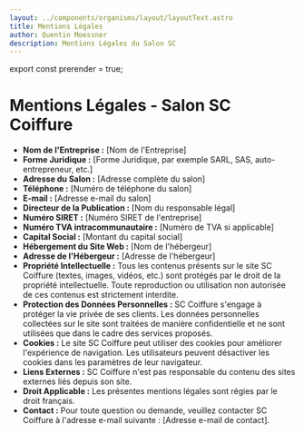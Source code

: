 ```yaml
---
layout: ../components/organisms/layout/layoutText.astro
title: Mentions Légales
author: Quentin Moessner
description: Mentions Légales du Salon SC 
---
```

export const prerender = true;


# Mentions Légales - Salon SC Coiffure

- **Nom de l'Entreprise :** [Nom de l'Entreprise]
- **Forme Juridique :** [Forme Juridique, par exemple SARL, SAS, auto-entrepreneur, etc.]
- **Adresse du Salon :** [Adresse complète du salon]
- **Téléphone :** [Numéro de téléphone du salon]
- **E-mail :** [Adresse e-mail du salon]
- **Directeur de la Publication :** [Nom du responsable légal]
- **Numéro SIRET :** [Numéro SIRET de l'entreprise]
- **Numéro TVA intracommunautaire :** [Numéro de TVA si applicable]
- **Capital Social :** [Montant du capital social]
- **Hébergement du Site Web :** [Nom de l'hébergeur]
- **Adresse de l'Hébergeur :** [Adresse de l'hébergeur]
- **Propriété Intellectuelle :** Tous les contenus présents sur le site SC Coiffure (textes, images, vidéos, etc.) sont protégés par le droit de la propriété intellectuelle. Toute reproduction ou utilisation non autorisée de ces contenus est strictement interdite.
- **Protection des Données Personnelles :** SC Coiffure s'engage à protéger la vie privée de ses clients. Les données personnelles collectées sur le site sont traitées de manière confidentielle et ne sont utilisées que dans le cadre des services proposés.
- **Cookies :** Le site SC Coiffure peut utiliser des cookies pour améliorer l'expérience de navigation. Les utilisateurs peuvent désactiver les cookies dans les paramètres de leur navigateur.
- **Liens Externes :** SC Coiffure n'est pas responsable du contenu des sites externes liés depuis son site.
- **Droit Applicable :** Les présentes mentions légales sont régies par le droit français.
- **Contact :** Pour toute question ou demande, veuillez contacter SC Coiffure à l'adresse e-mail suivante : [Adresse e-mail de contact].
